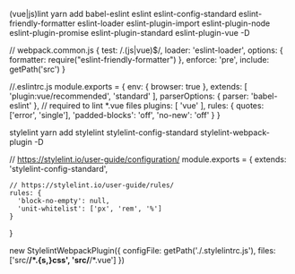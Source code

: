 (vue|js)lint
yarn add
  babel-eslint 
  eslint 
  eslint-config-standard 
  eslint-friendly-formatter
  eslint-loader
  eslint-plugin-import
  eslint-plugin-node
  eslint-plugin-promise
  eslint-plugin-standard
  eslint-plugin-vue
-D

// webpack.common.js
{
  test: /\.(js|vue)$/,
  loader: 'eslint-loader', options: {
    formatter: require("eslint-friendly-formatter")
  },
  enforce: 'pre',
  include: getPath('src')
}

//.eslintrc.js
module.exports = {
  env: {
    browser: true
  },
  extends: [
    'plugin:vue/recommended',
    'standard'
  ],
  parserOptions: {
    parser: 'babel-eslint'
  },
  // required to lint *.vue files
  plugins: [
    'vue'
  ],
  rules: {
    quotes: ['error', 'single'],
    'padded-blocks': 'off',
    'no-new': 'off'
  }
}



stylelint
  yarn add stylelint stylelint-config-standard stylelint-webpack-plugin -D

  // https://stylelint.io/user-guide/configuration/
  module.exports = {
    extends: 'stylelint-config-standard',

    // https://stylelint.io/user-guide/rules/
    rules: {
      'block-no-empty': null,
      'unit-whitelist': ['px', 'rem', '%']
    }
  }

  new StylelintWebpackPlugin({
    configFile: getPath('./.stylelintrc.js'),
    files: ['src/**/*.{s,}css', 'src/**/*.vue']
  })
